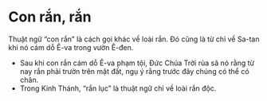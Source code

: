 # Con rắn, rắn

Thuật ngữ “con rắn” là cách gọi khác về loài rắn. Đó cũng là từ chỉ về Sa-tan khi nó cám dỗ Ê-va trong vườn Ê-đen.
- Sau khi con rắn cám dỗ Ê-va phạm tội, Đức Chúa Trời rủa sã nó rằng từ nay rắn phải trườn trên mặt đất, ngụ ý rằng trước đây chúng có thể có chân. 
- Trong Kinh Thánh, “rắn lục” là thuật ngữ chỉ về loài rắn độc.

